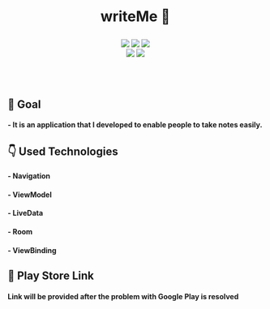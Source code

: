 # <p align="center"> writeMe :orange_book:</p>

<!-- Screenshot -->
<p align="center">
  <img src="https://user-images.githubusercontent.com/79931228/210740652-6483aa81-4f09-4c9f-96db-f47c5d549ede.png"/>
  <img src="https://user-images.githubusercontent.com/79931228/210740655-7523b39b-fd4e-4fa9-bdb3-6d78ab298527.png"/>
  <img src="https://user-images.githubusercontent.com/79931228/210740658-513900b0-05df-4b83-95ca-86bddb4e0540.png"/> <br>
  <img src="https://user-images.githubusercontent.com/79931228/210740665-e7a9f9bd-62b2-495c-af87-d0ef72d7cab0.png"/>
  <img src="https://user-images.githubusercontent.com/79931228/210740650-a14d7f73-c96f-4ba5-a3f3-bc2c4eaa2c54.png"/>
</p>

<br><br>

<!-- Goal -->
## 🎯 Goal
#### - It is an application that I developed to enable people to take notes easily.

<!-- Technologies -->
## 👇 Used Technologies
#### - Navigation
#### - ViewModel
#### - LiveData
#### - Room
#### - ViewBinding

<!-- Link -->
## 🔗 Play Store Link
#### Link will be provided after the problem with Google Play is resolved
